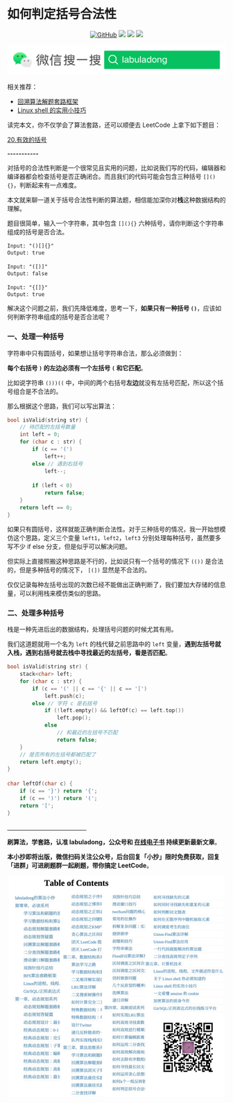 # 如何判定括号合法性


<p align='center'>
<a href="https://github.com/labuladong/fucking-algorithm" target="view_window"><img alt="GitHub" src="https://img.shields.io/github/stars/labuladong/fucking-algorithm?label=Stars&style=flat-square&logo=GitHub"></a>
<a href="https://www.zhihu.com/people/labuladong"><img src="https://img.shields.io/badge/%E7%9F%A5%E4%B9%8E-@labuladong-000000.svg?style=flat-square&logo=Zhihu"></a>
<a href="https://i.loli.net/2020/10/10/MhRTyUKfXZOlQYN.jpg"><img src="https://img.shields.io/badge/公众号-@labuladong-000000.svg?style=flat-square&logo=WeChat"></a>
<a href="https://space.bilibili.com/14089380"><img src="https://img.shields.io/badge/B站-@labuladong-000000.svg?style=flat-square&logo=Bilibili"></a>
</p>

![](../pictures/souyisou.png)

相关推荐：
  * [回溯算法解题套路框架](https://labuladong.gitbook.io/algo)
  * [Linux shell 的实用小技巧](https://labuladong.gitbook.io/algo)

读完本文，你不仅学会了算法套路，还可以顺便去 LeetCode 上拿下如下题目：

[20.有效的括号](https://leetcode-cn.com/problems/valid-parentheses)

**-----------**

对括号的合法性判断是一个很常见且实用的问题，比如说我们写的代码，编辑器和编译器都会检查括号是否正确闭合。而且我们的代码可能会包含三种括号 `[](){}`，判断起来有一点难度。

本文就来聊一道关于括号合法性判断的算法题，相信能加深你对**栈**这种数据结构的理解。

题目很简单，输入一个字符串，其中包含 `[](){}` 六种括号，请你判断这个字符串组成的括号是否合法。

```
Input: "()[]{}"
Output: true

Input: "([)]"
Output: false

Input: "{[]}"
Output: true
```

解决这个问题之前，我们先降低难度，思考一下，**如果只有一种括号 `()`**，应该如何判断字符串组成的括号是否合法呢？

### 一、处理一种括号

字符串中只有圆括号，如果想让括号字符串合法，那么必须做到：

**每个右括号 `)` 的左边必须有一个左括号 `(` 和它匹配**。

比如说字符串 `()))((` 中，中间的两个右括号**左边**就没有左括号匹配，所以这个括号组合是不合法的。

那么根据这个思路，我们可以写出算法：

```cpp
bool isValid(string str) {
    // 待匹配的左括号数量
    int left = 0;
    for (char c : str) {
        if (c == '(')
            left++;
        else // 遇到右括号
            left--;

        if (left < 0)
            return false;
    }
    return left == 0;
}
```

如果只有圆括号，这样就能正确判断合法性。对于三种括号的情况，我一开始想模仿这个思路，定义三个变量 `left1`，`left2`，`left3` 分别处理每种括号，虽然要多写不少 if else 分支，但是似乎可以解决问题。

但实际上直接照搬这种思路是不行的，比如说只有一个括号的情况下 `(())` 是合法的，但是多种括号的情况下， `[(])` 显然是不合法的。

仅仅记录每种左括号出现的次数已经不能做出正确判断了，我们要加大存储的信息量，可以利用栈来模仿类似的思路。

### 二、处理多种括号

栈是一种先进后出的数据结构，处理括号问题的时候尤其有用。

我们这道题就用一个名为 `left` 的栈代替之前思路中的 `left` 变量，**遇到左括号就入栈，遇到右括号就去栈中寻找最近的左括号，看是否匹配**。

```cpp
bool isValid(string str) {
    stack<char> left;
    for (char c : str) {
        if (c == '(' || c == '{' || c == '[')
            left.push(c);
        else // 字符 c 是右括号
            if (!left.empty() && leftOf(c) == left.top())
                left.pop();
            else
                // 和最近的左括号不匹配
                return false;
    }
    // 是否所有的左括号都被匹配了
    return left.empty();
}

char leftOf(char c) {
    if (c == '}') return '{';
    if (c == ')') return '(';
    return '[';
}
```

**＿＿＿＿＿＿＿＿＿＿＿＿＿**

**刷算法，学套路，认准 labuladong，公众号和 [在线电子书](https://labuladong.gitbook.io/algo) 持续更新最新文章**。

**本小抄即将出版，微信扫码关注公众号，后台回复「小抄」限时免费获取，回复「进群」可进刷题群一起刷题，带你搞定 LeetCode**。

<p align='center'>
<img src="../pictures/table_qr2.jpg" width=500 >
</p>
